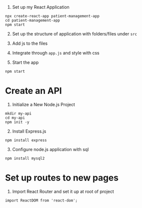 1. Set up my React Application

```
npx create-react-app patient-management-app
cd patient-management-app
npm start

```

2. Set up the structure of application with folders/files under `src`

3. Add js to the files

4. Integrate  through `app.js` and style with css

5. Start the app 

```
npm start
```


# Create an API

1. Initialize a New Node.js Project

```
mkdir my-api
cd my-api
npm init -y
```

2. Install Express.js

```
npm install express
```

3. Configure node.js application with sql

```
npm install mysql2
```

# Set up routes to new pages

1. Import React Router and set it up at root of project

```
import ReactDOM from 'react-dom';
```

